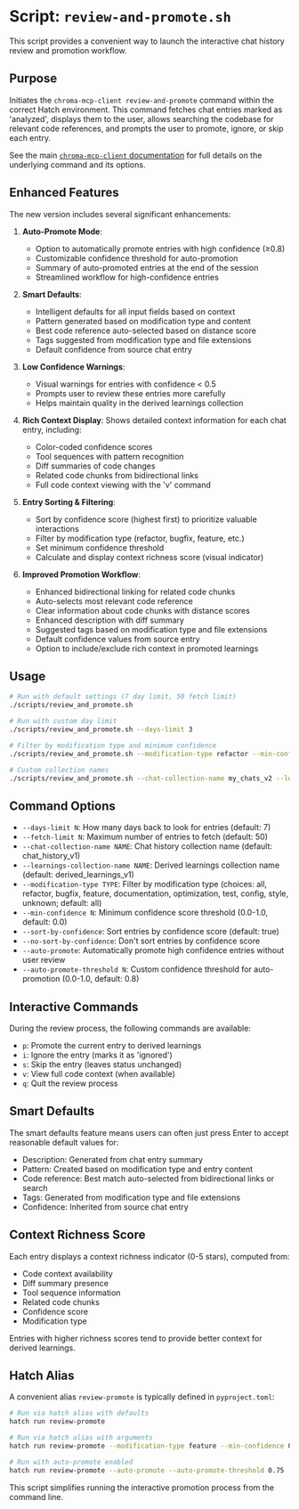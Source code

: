 # Script: `review-and-promote.sh`

This script provides a convenient way to launch the interactive chat history review and promotion workflow.

## Purpose

Initiates the `chroma-mcp-client review-and-promote` command within the correct Hatch environment. This command fetches chat entries marked as 'analyzed', displays them to the user, allows searching the codebase for relevant code references, and prompts the user to promote, ignore, or skip each entry.

See the main [`chroma-mcp-client` documentation](chroma-mcp-client.md#review-and-promote) for full details on the underlying command and its options.

## Enhanced Features

The new version includes several significant enhancements:

1. **Auto-Promote Mode**:
   - Option to automatically promote entries with high confidence (≥0.8)
   - Customizable confidence threshold for auto-promotion
   - Summary of auto-promoted entries at the end of the session
   - Streamlined workflow for high-confidence entries

2. **Smart Defaults**:
   - Intelligent defaults for all input fields based on context
   - Pattern generated based on modification type and content
   - Best code reference auto-selected based on distance score
   - Tags suggested from modification type and file extensions
   - Default confidence from source chat entry

3. **Low Confidence Warnings**:
   - Visual warnings for entries with confidence < 0.5
   - Prompts user to review these entries more carefully
   - Helps maintain quality in the derived learnings collection

4. **Rich Context Display**: Shows detailed context information for each chat entry, including:
   - Color-coded confidence scores
   - Tool sequences with pattern recognition
   - Diff summaries of code changes
   - Related code chunks from bidirectional links
   - Full code context viewing with the 'v' command

5. **Entry Sorting & Filtering**:
   - Sort by confidence score (highest first) to prioritize valuable interactions
   - Filter by modification type (refactor, bugfix, feature, etc.)
   - Set minimum confidence threshold
   - Calculate and display context richness score (visual indicator)

6. **Improved Promotion Workflow**:
   - Enhanced bidirectional linking for related code chunks
   - Auto-selects most relevant code reference
   - Clear information about code chunks with distance scores
   - Enhanced description with diff summary
   - Suggested tags based on modification type and file extensions
   - Default confidence values from source entry
   - Option to include/exclude rich context in promoted learnings

## Usage

```bash
# Run with default settings (7 day limit, 50 fetch limit)
./scripts/review_and_promote.sh

# Run with custom day limit
./scripts/review_and_promote.sh --days-limit 3

# Filter by modification type and minimum confidence
./scripts/review_and_promote.sh --modification-type refactor --min-confidence 0.7

# Custom collection names
./scripts/review_and_promote.sh --chat-collection-name my_chats_v2 --learnings-collection-name my_learnings_v2
```

## Command Options

- `--days-limit N`: How many days back to look for entries (default: 7)
- `--fetch-limit N`: Maximum number of entries to fetch (default: 50)
- `--chat-collection-name NAME`: Chat history collection name (default: chat_history_v1)
- `--learnings-collection-name NAME`: Derived learnings collection name (default: derived_learnings_v1)
- `--modification-type TYPE`: Filter by modification type (choices: all, refactor, bugfix, feature, documentation, optimization, test, config, style, unknown; default: all)
- `--min-confidence N`: Minimum confidence score threshold (0.0-1.0, default: 0.0)
- `--sort-by-confidence`: Sort entries by confidence score (default: true)
- `--no-sort-by-confidence`: Don't sort entries by confidence score
- `--auto-promote`: Automatically promote high confidence entries without user review
- `--auto-promote-threshold N`: Custom confidence threshold for auto-promotion (0.0-1.0, default: 0.8)

## Interactive Commands

During the review process, the following commands are available:

- `p`: Promote the current entry to derived learnings
- `i`: Ignore the entry (marks it as 'ignored')
- `s`: Skip the entry (leaves status unchanged)
- `v`: View full code context (when available)
- `q`: Quit the review process

## Smart Defaults

The smart defaults feature means users can often just press Enter to accept reasonable default values for:

- Description: Generated from chat entry summary
- Pattern: Created based on modification type and entry content
- Code reference: Best match auto-selected from bidirectional links or search
- Tags: Generated from modification type and file extensions
- Confidence: Inherited from source chat entry

## Context Richness Score

Each entry displays a context richness indicator (0-5 stars), computed from:

- Code context availability
- Diff summary presence
- Tool sequence information
- Related code chunks
- Confidence score
- Modification type

Entries with higher richness scores tend to provide better context for derived learnings.

## Hatch Alias

A convenient alias `review-promote` is typically defined in `pyproject.toml`:

```bash
# Run via hatch alias with defaults
hatch run review-promote

# Run via hatch alias with arguments
hatch run review-promote --modification-type feature --min-confidence 0.8

# Run with auto-promote enabled
hatch run review-promote --auto-promote --auto-promote-threshold 0.75
```

This script simplifies running the interactive promotion process from the command line.
